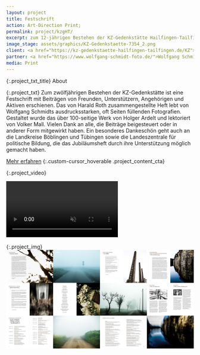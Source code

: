 ```yaml
---
layout: project
title: Festschrift
action: Art-Direction Print;
permalink: project/kzgHT/
excerpt: zum 12-jährigen Bestehen der KZ-Gedenkstätte Hailfingen-Tailfingen
image_stage: assets/graphics/KZ-Gedenkstaette-7354_2.png
client: <a href="https://kz-gedenkstaette-hailfingen-tailfingen.de/KZ"> Gedenkstätte Hailfingen/Tailfingen</a>
partner: <a href="https://www.wolfgang-schmidt-foto.de/">Wolfgang Schmidt </a>
media: Print
---
```

{:.project_txt_title}
About

{:.project_txt}
Zum zwölfjährigen Bestehen der KZ-Gedenkstätte ist eine Festschrift mit Beiträgen von Freunden, Unterstützern, Angehörigen und Aktiven erschienen. Das von Harald Roth zusammengestellte Heft lebt von Wolfgang Schmidts ausdrucksstarken, oft Seiten füllenden Fotografien. Gestaltet wurde das über 100-seitige Werk von Holger Ardelt und lektoriert von Volker Mall. Vielen Dank an alle, die Beiträge beigesteuert oder in anderer Form mitgewirkt haben. 
Ein besonderes Dankeschön geht auch an die Landkreise Böblingen und Tübingen sowie die Landeszentrale für politische Bildung, die das Jubiläumsheft durch ihre Unterstützung möglich gemacht haben. 

[Mehr erfahren](https://kz-gedenkstaette-hailfingen-tailfingen.de/index.php/2022/05/16/festschrift2022/)
{:.custom-cursor_hoverable .project_content_cta}

{:.project_video}
<div>
<video loop muted autoplay >
<source src="{{ site.baseurl }}/assets/videos/festschrift-2022.webm" type="video/webm">
<source src="{{ site.baseurl }}/assets/videos/festschrift-2022.mp4" type="video/mp4">
<source src="{{ site.baseurl }}/assets/videos/festschrift-2022.ogg" type="video/ogg">
</video>
</div>

{:.project_img}
![Impressions](/assets/graphics/kzgHT_fest_overview.png)

